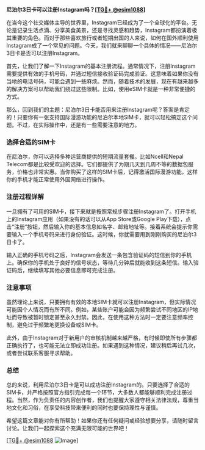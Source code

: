 **尼泊尔3日卡可以注册Instagram吗？[[TG💪+ @esim1088](https://t.me/s/esim1088)]**

在当今这个社交媒体主导的世界里，Instagram已经成为了一个全球化的平台。无论是记录生活点滴、分享美食美景，还是寻找灵感和趋势，Instagram都扮演着极其重要的角色。而对于那些喜欢旅行或者短期出国的人来说，如何在国外顺利使用Instagram成了一个常见的问题。今天，我们就来聊聊一个具体的情况——尼泊尔3日卡是否可以注册Instagram。

首先，让我们了解一下Instagram的基本注册流程。通常情况下，注册Instagram需要提供有效的手机号码，并通过短信接收验证码完成验证。这意味着如果你没有当地的电话号码，可能会遇到一些麻烦。然而，随着技术的发展，现在有越来越多的解决方案可以帮助我们绕过这些限制。比如，使用eSIM卡就是一种非常便捷的方式。

那么，回到我们的主题：尼泊尔3日卡能否用来注册Instagram呢？答案是肯定的！只要你有一张支持国际漫游功能的尼泊尔本地SIM卡，就可以轻松搞定这个问题。不过，在实际操作中，还是有一些需要注意的地方。

### 选择合适的SIM卡

在尼泊尔，你可以选择多种运营商提供的短期流量套餐。比如Ncell和Nepal Telecom都是比较受欢迎的选择。它们都提供了为期几天到几周不等的数据包服务，价格也非常实惠。当你购买了这样的SIM卡后，记得激活国际漫游功能，这样你的手机才能正常使用外国网络进行操作。

### 注册过程详解

一旦拥有了可用的SIM卡，接下来就是按照常规步骤注册Instagram了。打开手机上的Instagram应用（如果没有的话可以从App Store或Google Play下载），点击“注册”按钮，然后输入你的基本信息如名字、邮箱地址等。接着系统会提示你需要输入一个手机号码来进行身份验证。这时候，你就需要用到刚刚购买的尼泊尔3日卡了。

输入正确的手机号码之后，Instagram会发送一条包含验证码的短信到你的手机上。确保你的手机处于良好的信号状态，等待几分钟后就能收到这条短信。输入验证码后，继续填写其他必要信息即可完成注册。

### 注意事项

虽然理论上来说，只要拥有有效的本地SIM卡就可以注册Instagram，但实际情况可能因个人情况而有所不同。例如，某些账户可能会因为频繁尝试不同地区的IP地址而导致被暂时锁定甚至永久封禁。因此，在使用这种方法时一定要注意频率控制，避免过于频繁地更换设备或SIM卡。

此外，由于Instagram对于新用户的审核机制越来越严格，有时候即使所有步骤都正确执行了，也可能无法立即成功注册。如果遇到这种情况，建议稍后再试几次，或者尝试联系客服寻求帮助。

### 总结

总的来说，利用尼泊尔3日卡是可以成功注册Instagram的。只要选择了合适的SIM卡，并严格按照官方指引完成每一个环节，大多数人都能够顺利完成注册过程。当然，作为负责任的内容创作者，我们也提醒大家遵守相关法律法规，尊重当地文化和习俗，在享受科技带来便利的同时也要保持理性与谨慎。

希望这篇文章能对你有所帮助！如果你还有任何疑问或经验想要分享，请随时留言讨论。让我们一起探索这个充满无限可能的世界吧！

[[TG💪+ @esim1088](https://t.me/s/esim1088) ![Image](https://i.postimg.cc/4NQfJmqS/Snipaste-2025-05-13-00-14-12.png)]